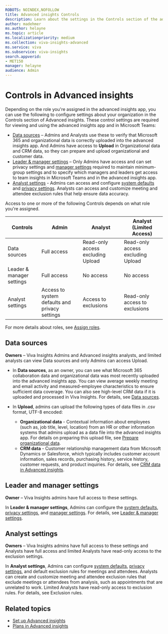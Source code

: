 ```yaml
---
ROBOTS: NOINDEX,NOFOLLOW
title: Advanced insights Controls
description: Learn about the settings in the Controls section of the advanced insights app with Microsoft Viva Insights, such as data sources, data uploads, system defaults, privacy rules, and other data analyst settings
author: madehmer
ms.author: helayne
ms.topic: article
ms.localizationpriority: medium 
ms.collection: viva-insights-advanced 
ms.service: viva 
ms.subservice: viva-insights 
search.appverid: 
- MET150 
manager: helayne
audience: Admin
---
```


# Controls in Advanced insights

Depending on the role you're assigned in the advanced insights app, you can use the following to configure settings about your organization in the Controls section of Advanced insights. These control settings are required for viewing and using the advanced insights app and in Microsoft Teams:

* [Data sources](#data-sources) – Admins and Analysts use these to verify that Microsoft 365 and organizational data is correctly uploaded into the advanced insights app. And Admins have access to **Upload** in Organizational data and CRM data, so they can prepare and upload organizational and customer data.
* [Leader & manager settings](#leader-and-manager-settings) – Only Admins have access and can set privacy settings and [manager settings](manager-settings.md) required to maintain minimum-group settings and to specify which managers and leaders get access to team insights in Microsoft Teams and in the advanced insights app.
* [Analyst settings](#analyst-settings) - Admins can access and configure [system defaults](system-defaults.md) and [privacy settings](privacy-settings.md). Analysts can access and customize meeting and attendee exclusion rules that help ensure data accuracy.

Access to one or more of the following Controls depends on what role you're assigned.

| Controls | Admin | Analyst | Analyst (Limited Access) |  
|---|---|---|---|
| Data sources | Full access| Read-only access excluding Upload | Read-only access excluding Upload |
| Leader & manager settings  | Full access | No access | No access |
| Analyst settings | Access to system defaults and privacy settings | Access to exclusions | Read-only access to exclusions|

For more details about roles, see [Assign roles](../Setup/Assign-roles-to-wpa-admins.md).

## Data sources

**Owners** – Viva Insights Admins and Advanced insights analysts, and limited analysts can view Data sources and only Admins can access Upload.

* In **Data sources**, as an owner, you can see what Microsoft 365 collaboration data and organizational data was most recently uploaded into the advanced insights app. You can view average weekly meeting and email activity and measured-employee characteristics to ensure sufficient data coverage. You can also see high-level CRM data if it is uploaded and processed in Viva Insights. For details, see [Data sources](data-sourcesv2.md).
* In **Upload**, admins can upload the following types of data files in .csv format, UTF-8 encoded:

  * **Organizational data** - Contextual information about employees (such as, job title, level, location) from an HR or other information systems that admins upload as a data file into the advanced insights app. For details on preparing this upload file, see [Prepare organizational data](../setup/prepare-organizational-data.md).
  * **CRM data** - Customer relationship management data from Microsoft Dynamics or Salesforce, which typically includes customer account information, sales records, purchasing history, service history, customer requests, and product inquiries. For details, see [CRM data in Advanced insights](../setup/crm-data-upload.md).

## Leader and manager settings

**Owner** – Viva Insights admins have full access to these settings.

In **Leader & manager settings**, Admins can configure the [system defaults](system-defaults.md), [privacy settings](privacy-settings.md), and [manager settings](manager-settings.md). For details, see [Leader & manager settings](admin-settings.md).

## Analyst settings

**Owners** – Viva Insights admins have full access to these settings and Analysts have full access and limited Analysts have read-only access to the exclusion settings.

In **Analyst settings**, Admins can configure [system defaults](system-defaults.md), [privacy settings](privacy-settings.md), and default exclusion rules for meetings and attendees. Analysts can create and customize meeting and attendee exclusion rules that exclude meetings or attendees from analysis, such as appointments that are unrelated to work. Limited Analysts have read-only access to exclusion rules. For details, see Exclusion rules.

## Related topics

* [Set up Advanced insights](../setup/set-up-workplace-analytics.md)
* [Plans in Advanced insights](../tutorials/solutionsv2-intro.md)
